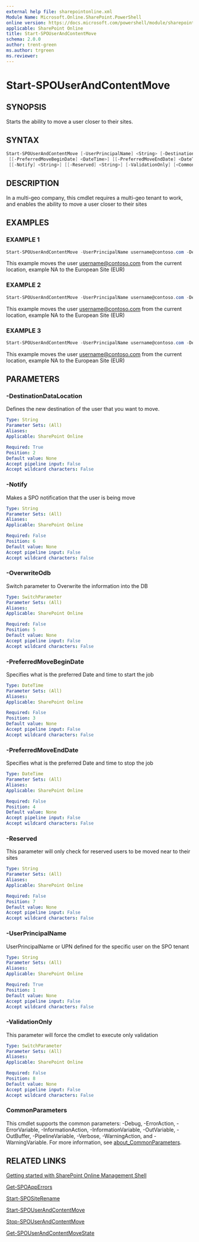 ```yaml
---
external help file: sharepointonline.xml
Module Name: Microsoft.Online.SharePoint.PowerShell
online version: https://docs.microsoft.com/powershell/module/sharepoint-online/start-spouserandcontentmove
applicable: SharePoint Online
title: Start-SPOUserAndContentMove
schema: 2.0.0
author: trent-green
ms.author: trgreen
ms.reviewer:
---
```


# Start-SPOUserAndContentMove

## SYNOPSIS

Starts the ability to move a user closer to their sites.

## SYNTAX

```powershell
Start-SPOUserAndContentMove [-UserPrincipalName] <String> [-DestinationDataLocation] <String>
 [[-PreferredMoveBeginDate] <DateTime>] [[-PreferredMoveEndDate] <DateTime>] [-OverwriteOdb]
 [[-Notify] <String>] [[-Reserved] <String>] [-ValidationOnly] [<CommonParameters>]
```

## DESCRIPTION

In a multi-geo company, this cmdlet requires a multi-geo tenant to work, and enables the ability to move a user closer to their sites

## EXAMPLES

### EXAMPLE 1

```powershell
Start-SPOUserAndContentMove -UserPrincipalName username@contoso.com -DestinationDataLocation EUR
```

This example moves the user username@contoso.com from the current location, example NA to the European Site (EUR)

### EXAMPLE 2

```powershell
Start-SPOUserAndContentMove -UserPrincipalName username@contoso.com -DestinationDataLocation EUR
```

This example moves the user username@contoso.com from the current location, example NA to the European Site (EUR)

### EXAMPLE 3

```powershell
Start-SPOUserAndContentMove -UserPrincipalName username@contoso.com -DestinationDataLocation EUR
```

This example moves the user username@contoso.com from the current location, example NA to the European Site (EUR)

## PARAMETERS

### -DestinationDataLocation

Defines the new destination of the user that you want to move.

```yaml
Type: String
Parameter Sets: (All)
Aliases:
Applicable: SharePoint Online

Required: True
Position: 2
Default value: None
Accept pipeline input: False
Accept wildcard characters: False
```

### -Notify

Makes a SPO notification that the user is being move

```yaml
Type: String
Parameter Sets: (All)
Aliases:
Applicable: SharePoint Online

Required: False
Position: 6
Default value: None
Accept pipeline input: False
Accept wildcard characters: False
```

### -OverwriteOdb

Switch parameter to Overwrite the information into the DB

```yaml
Type: SwitchParameter
Parameter Sets: (All)
Aliases:
Applicable: SharePoint Online

Required: False
Position: 5
Default value: None
Accept pipeline input: False
Accept wildcard characters: False
```

### -PreferredMoveBeginDate

Specifies what is the preferred Date and time to start the job

```yaml
Type: DateTime
Parameter Sets: (All)
Aliases:
Applicable: SharePoint Online

Required: False
Position: 3
Default value: None
Accept pipeline input: False
Accept wildcard characters: False
```

### -PreferredMoveEndDate

Specifies what is the preferred Date and time to stop the job

```yaml
Type: DateTime
Parameter Sets: (All)
Aliases:
Applicable: SharePoint Online

Required: False
Position: 4
Default value: None
Accept pipeline input: False
Accept wildcard characters: False
```

### -Reserved

This parameter will only check for reserved users to be moved near to their sites

```yaml
Type: String
Parameter Sets: (All)
Aliases:
Applicable: SharePoint Online

Required: False
Position: 7
Default value: None
Accept pipeline input: False
Accept wildcard characters: False
```

### -UserPrincipalName

UserPrincipalName or UPN defined for the specific user on the SPO tenant

```yaml
Type: String
Parameter Sets: (All)
Aliases:
Applicable: SharePoint Online

Required: True
Position: 1
Default value: None
Accept pipeline input: False
Accept wildcard characters: False
```

### -ValidationOnly

This parameter will force the cmdlet to execute only validation

```yaml
Type: SwitchParameter
Parameter Sets: (All)
Aliases:
Applicable: SharePoint Online

Required: False
Position: 8
Default value: None
Accept pipeline input: False
Accept wildcard characters: False
```

### CommonParameters

This cmdlet supports the common parameters: -Debug, -ErrorAction, -ErrorVariable, -InformationAction, -InformationVariable, -OutVariable, -OutBuffer, -PipelineVariable, -Verbose, -WarningAction, and -WarningVariable. For more information, see [about_CommonParameters](https://go.microsoft.com/fwlink/?LinkID=113216).

## RELATED LINKS

[Getting started with SharePoint Online Management Shell](https://docs.microsoft.com/powershell/sharepoint/sharepoint-online/connect-sharepoint-online?view=sharepoint-ps)

[Get-SPOAppErrors](Get-SPOAppErrors.md)

[Start-SPOSiteRename](Start-SPOSiteRename.md)

[Start-SPOUserAndContentMove](Start-SPOUserAndContentMove.md)

[Stop-SPOUserAndContentMove](Stop-SPOUserAndContentMove.md)

[Get-SPOUserAndContentMoveState](Get-SPOUserAndContentMoveState.md)
